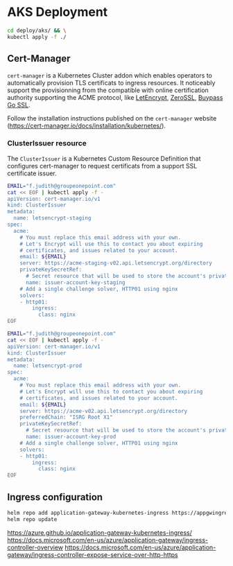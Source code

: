 # AKS Deployment

```bash
cd deploy/aks/ && \
kubectl apply -f ./
```

## Cert-Manager

`cert-manager` is a Kubernetes Cluster addon which enables operators to automatically provision TLS certificats to ingress resources.
It noticeably support the provisionning from the compatible with online certification authority supporting the ACME protocol, like [LetEncrypt](https://letsencrypt.org), [ZeroSSL](https://zerossl.com), [Buypass Go SSL](https://www.buypass.com/ssl/products/acme).

Follow the installation instructions published on the `cert-manager` website (<https://cert-manager.io/docs/installation/kubernetes/>).

### ClusterIssuer resource

The `ClusterIssuer` is a Kubernetes Custom Resource Definition that configures cert-manager to request certificats from a support SSL certificate issuer.

```bash
EMAIL="f.judith@groupeonepoint.com"
cat << EOF | kubectl apply -f -
apiVersion: cert-manager.io/v1
kind: ClusterIssuer
metadata:
  name: letsencrypt-staging
spec:
  acme:
    # You must replace this email address with your own.
    # Let's Encrypt will use this to contact you about expiring
    # certificates, and issues related to your account.
    email: ${EMAIL}
    server: https://acme-staging-v02.api.letsencrypt.org/directory
    privateKeySecretRef:
      # Secret resource that will be used to store the account's private key.
      name: issuer-account-key-staging
    # Add a single challenge solver, HTTP01 using nginx
    solvers:
    - http01:
        ingress:
          class: nginx
EOF
```

```bash
EMAIL="f.judith@groupeonepoint.com"
cat << EOF | kubectl apply -f -
apiVersion: cert-manager.io/v1
kind: ClusterIssuer
metadata:
  name: letsencrypt-prod
spec:
  acme:
    # You must replace this email address with your own.
    # Let's Encrypt will use this to contact you about expiring
    # certificates, and issues related to your account.
    email: ${EMAIL}
    server: https://acme-v02.api.letsencrypt.org/directory
    preferredChain: "ISRG Root X1"
    privateKeySecretRef:
      # Secret resource that will be used to store the account's private key.
      name: issuer-account-key-prod
    # Add a single challenge solver, HTTP01 using nginx
    solvers:
    - http01:
        ingress:
          class: nginx
EOF
```

## Ingress configuration

```bash
helm repo add application-gateway-kubernetes-ingress https://appgwingress.blob.core.windows.net/ingress-azure-helm-package/
helm repo update
```

https://azure.github.io/application-gateway-kubernetes-ingress/
https://docs.microsoft.com/en-us/azure/application-gateway/ingress-controller-overview
https://docs.microsoft.com/en-us/azure/application-gateway/ingress-controller-expose-service-over-http-https